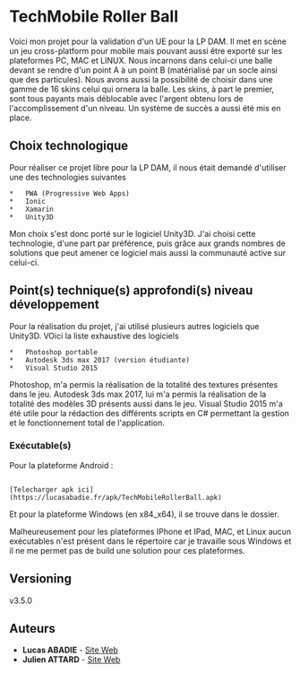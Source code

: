 # TechMobile Roller Ball

Voici mon projet pour la validation d'un UE pour la LP DAM. Il met en scène un jeu cross-platform pour mobile mais pouvant aussi être exporté sur les plateformes PC, MAC et LINUX. Nous incarnons dans celui-ci
une balle devant se rendre d'un point A à un point B (matérialisé par un socle ainsi que des particules). Nous avons aussi la possibilité de choisir dans une gamme de 16 skins celui qui ornera la balle. Les skins,
à part le premier, sont tous payants mais déblocable avec l'argent obtenu lors de l'accomplissement d'un niveau. Un système de succès a aussi été mis en place.

## Choix technologique

Pour réaliser ce projet libre pour la LP DAM, il nous était demandé d'utiliser une des technologies suivantes

	*	PWA (Progressive Web Apps)
	*	Ionic
	*	Xamarin
	*	Unity3D

Mon choix s'est donc porté sur le logiciel Unity3D. J'ai choisi cette technologie, d'une part par préférence, puis grâce aux grands nombres de solutions que peut amener ce logiciel mais aussi la communauté active sur celui-ci.

## Point(s) technique(s) approfondi(s) niveau développement

Pour la réalisation du projet, j'ai utilisé plusieurs autres logiciels que Unity3D. VOici la liste exhaustive des logiciels

	*	Photoshop portable
	*	Autodesk 3ds max 2017 (version étudiante)
	*	Visual Studio 2015
	
Photoshop, m'a permis la réalisation de la totalité des textures présentes dans le jeu. Autodesk 3ds max 2017, lui m'a permis la réalisation de la totalité des modèles 3D présents aussi dans le jeu. Visual Studio 2015 m'a été utile
pour la rédaction des différents scripts en C# permettant la gestion et le fonctionnement total de l'application.

### Exécutable(s) 

Pour la plateforme Android :

```

[Telecharger apk ici](https://lucasabadie.fr/apk/TechMobileRollerBall.apk)

```

Et pour la plateforme Windows (en x84_x64), il se trouve dans le dossier.

Malheureusement pour les plateformes IPhone et IPad, MAC, et Linux aucun exécutables n'est présent dans le répertoire car je travaille sous Windows et il ne me permet pas de build une solution pour ces plateformes.

## Versioning

v3.5.0

## Auteurs

* **Lucas ABADIE** - [Site Web](http://lucasabadie.fr/)
* **Julien ATTARD** - [Site Web](http://julienattard.fr/)
